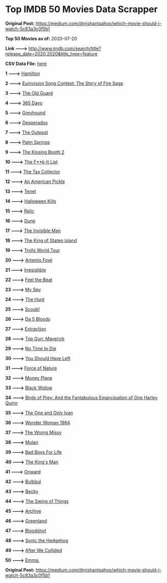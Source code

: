 # Top IMDB 50 Movies Data Scrapper

**Original Post:** https://medium.com/@nishantsahoo/which-movie-should-i-watch-5c83a3c0f5b1

**Top 50 Movies as of:** 2020-07-20

**Link --->** http://www.imdb.com/search/title?release_date=2020,2020&title_type=feature

**CSV Data File:** [here](/Data/data.csv)

**1 --->** [Hamilton](https://www.imdb.com/title/tt8503618/?ref_=adv_li_tt)

**2 --->** [Eurovision Song Contest: The Story of Fire Saga](https://www.imdb.com/title/tt8580274/?ref_=adv_li_tt)

**3 --->** [The Old Guard](https://www.imdb.com/title/tt7556122/?ref_=adv_li_tt)

**4 --->** [365 Days](https://www.imdb.com/title/tt10886166/?ref_=adv_li_tt)

**5 --->** [Greyhound](https://www.imdb.com/title/tt6048922/?ref_=adv_li_tt)

**6 --->** [Desperados](https://www.imdb.com/title/tt1545304/?ref_=adv_li_tt)

**7 --->** [The Outpost](https://www.imdb.com/title/tt3833480/?ref_=adv_li_tt)

**8 --->** [Palm Springs](https://www.imdb.com/title/tt9484998/?ref_=adv_li_tt)

**9 --->** [The Kissing Booth 2](https://www.imdb.com/title/tt9784456/?ref_=adv_li_tt)

**10 --->** [The F**k-It List](https://www.imdb.com/title/tt8145202/?ref_=adv_li_tt)

**11 --->** [The Tax Collector](https://www.imdb.com/title/tt8461224/?ref_=adv_li_tt)

**12 --->** [An American Pickle](https://www.imdb.com/title/tt9059704/?ref_=adv_li_tt)

**13 --->** [Tenet](https://www.imdb.com/title/tt6723592/?ref_=adv_li_tt)

**14 --->** [Halloween Kills](https://www.imdb.com/title/tt10665338/?ref_=adv_li_tt)

**15 --->** [Relic](https://www.imdb.com/title/tt9072352/?ref_=adv_li_tt)

**16 --->** [Dune](https://www.imdb.com/title/tt1160419/?ref_=adv_li_tt)

**17 --->** [The Invisible Man](https://www.imdb.com/title/tt1051906/?ref_=adv_li_tt)

**18 --->** [The King of Staten Island](https://www.imdb.com/title/tt9686708/?ref_=adv_li_tt)

**19 --->** [Trolls World Tour](https://www.imdb.com/title/tt6587640/?ref_=adv_li_tt)

**20 --->** [Artemis Fowl](https://www.imdb.com/title/tt3089630/?ref_=adv_li_tt)

**21 --->** [Irresistible](https://www.imdb.com/title/tt9076562/?ref_=adv_li_tt)

**22 --->** [Feel the Beat](https://www.imdb.com/title/tt10714856/?ref_=adv_li_tt)

**23 --->** [My Spy](https://www.imdb.com/title/tt8242084/?ref_=adv_li_tt)

**24 --->** [The Hunt](https://www.imdb.com/title/tt8244784/?ref_=adv_li_tt)

**25 --->** [Scoob!](https://www.imdb.com/title/tt3152592/?ref_=adv_li_tt)

**26 --->** [Da 5 Bloods](https://www.imdb.com/title/tt9777644/?ref_=adv_li_tt)

**27 --->** [Extraction](https://www.imdb.com/title/tt8936646/?ref_=adv_li_tt)

**28 --->** [Top Gun: Maverick](https://www.imdb.com/title/tt1745960/?ref_=adv_li_tt)

**29 --->** [No Time to Die](https://www.imdb.com/title/tt2382320/?ref_=adv_li_tt)

**30 --->** [You Should Have Left](https://www.imdb.com/title/tt8201852/?ref_=adv_li_tt)

**31 --->** [Force of Nature](https://www.imdb.com/title/tt10308928/?ref_=adv_li_tt)

**32 --->** [Money Plane](https://www.imdb.com/title/tt7286966/?ref_=adv_li_tt)

**33 --->** [Black Widow](https://www.imdb.com/title/tt3480822/?ref_=adv_li_tt)

**34 --->** [Birds of Prey: And the Fantabulous Emancipation of One Harley Quinn](https://www.imdb.com/title/tt7713068/?ref_=adv_li_tt)

**35 --->** [The One and Only Ivan](https://www.imdb.com/title/tt3661394/?ref_=adv_li_tt)

**36 --->** [Wonder Woman 1984](https://www.imdb.com/title/tt7126948/?ref_=adv_li_tt)

**37 --->** [The Wrong Missy](https://www.imdb.com/title/tt9619798/?ref_=adv_li_tt)

**38 --->** [Mulan](https://www.imdb.com/title/tt4566758/?ref_=adv_li_tt)

**39 --->** [Bad Boys For Life](https://www.imdb.com/title/tt1502397/?ref_=adv_li_tt)

**40 --->** [The King's Man](https://www.imdb.com/title/tt6856242/?ref_=adv_li_tt)

**41 --->** [Onward](https://www.imdb.com/title/tt7146812/?ref_=adv_li_tt)

**42 --->** [Bulbbul](https://www.imdb.com/title/tt12393526/?ref_=adv_li_tt)

**43 --->** [Becky](https://www.imdb.com/title/tt10314450/?ref_=adv_li_tt)

**44 --->** [The Swing of Things](https://www.imdb.com/title/tt6833470/?ref_=adv_li_tt)

**45 --->** [Archive](https://www.imdb.com/title/tt6882604/?ref_=adv_li_tt)

**46 --->** [Greenland](https://www.imdb.com/title/tt7737786/?ref_=adv_li_tt)

**47 --->** [Bloodshot](https://www.imdb.com/title/tt1634106/?ref_=adv_li_tt)

**48 --->** [Sonic the Hedgehog](https://www.imdb.com/title/tt3794354/?ref_=adv_li_tt)

**49 --->** [After We Collided](https://www.imdb.com/title/tt10362466/?ref_=adv_li_tt)

**50 --->** [Emma.](https://www.imdb.com/title/tt9214832/?ref_=adv_li_tt)

**Original Post:** https://medium.com/@nishantsahoo/which-movie-should-i-watch-5c83a3c0f5b1
